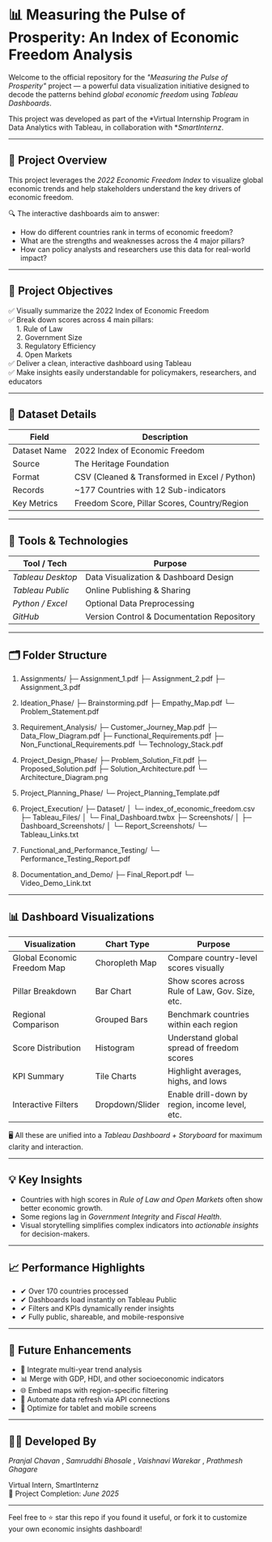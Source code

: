 # 📊 Measuring the Pulse of Prosperity: An Index of Economic Freedom Analysis

Welcome to the official repository for the *"Measuring the Pulse of Prosperity"* project — a powerful data visualization initiative designed to decode the patterns behind *global economic freedom* using *Tableau Dashboards*.

This project was developed as part of the *Virtual Internship Program in Data Analytics with Tableau, in collaboration with **SmartInternz*.

---

## 🚀 Project Overview

This project leverages the *2022 Economic Freedom Index* to visualize global economic trends and help stakeholders understand the key drivers of economic freedom.

🔍 The interactive dashboards aim to answer:
- How do different countries rank in terms of economic freedom?
- What are the strengths and weaknesses across the 4 major pillars?
- How can policy analysts and researchers use this data for real-world impact?

---

## 🎯 Project Objectives

✅ Visually summarize the 2022 Index of Economic Freedom  
✅ Break down scores across 4 main pillars:  
&nbsp;&nbsp;&nbsp;&nbsp;1. Rule of Law  
&nbsp;&nbsp;&nbsp;&nbsp;2. Government Size  
&nbsp;&nbsp;&nbsp;&nbsp;3. Regulatory Efficiency  
&nbsp;&nbsp;&nbsp;&nbsp;4. Open Markets  
✅ Deliver a clean, interactive dashboard using Tableau  
✅ Make insights easily understandable for policymakers, researchers, and educators  

---

## 📁 Dataset Details

| Field                | Description                                      |
|----------------------|--------------------------------------------------|
| Dataset Name         | 2022 Index of Economic Freedom                |
| Source               | The Heritage Foundation                         |
| Format               | CSV (Cleaned & Transformed in Excel / Python)   |
| Records              | ~177 Countries with 12 Sub-indicators           |
| Key Metrics          | Freedom Score, Pillar Scores, Country/Region    |

---

## 🧰 Tools & Technologies

| Tool / Tech       | Purpose                                      |
|-------------------|----------------------------------------------|
| *Tableau Desktop* | Data Visualization & Dashboard Design       |
| *Tableau Public*  | Online Publishing & Sharing                 |
| *Python / Excel*  | Optional Data Preprocessing                 |
| *GitHub*          | Version Control & Documentation Repository  |

---

## 🗂 Folder Structure
1. Assignments/
   ├─ Assignment_1.pdf
   ├─ Assignment_2.pdf
   ├─ Assignment_3.pdf

2. Ideation_Phase/
   ├─ Brainstorming.pdf
   ├─ Empathy_Map.pdf
   └─ Problem_Statement.pdf

3. Requirement_Analysis/
   ├─ Customer_Journey_Map.pdf
   ├─ Data_Flow_Diagram.pdf
   ├─ Functional_Requirements.pdf
   ├─ Non_Functional_Requirements.pdf
   └─ Technology_Stack.pdf

4. Project_Design_Phase/
   ├─ Problem_Solution_Fit.pdf
   ├─ Proposed_Solution.pdf
   ├─ Solution_Architecture.pdf
   └─ Architecture_Diagram.png

5. Project_Planning_Phase/
   └─ Project_Planning_Template.pdf

6. Project_Execution/
   ├─ Dataset/
   │   └─ index_of_economic_freedom.csv
   ├─ Tableau_Files/
   │   └─ Final_Dashboard.twbx
   ├─ Screenshots/
   │   ├─ Dashboard_Screenshots/
   │   └─ Report_Screenshots/
   └─ Tableau_Links.txt

7. Functional_and_Performance_Testing/
   └─ Performance_Testing_Report.pdf

8. Documentation_and_Demo/
   ├─ Final_Report.pdf
   └─ Video_Demo_Link.txt

---

## 📊 Dashboard Visualizations

| Visualization                  | Chart Type    | Purpose                                               |
|--------------------------------|---------------|-------------------------------------------------------|
| Global Economic Freedom Map    | Choropleth Map| Compare country-level scores visually                 |
| Pillar Breakdown               | Bar Chart     | Show scores across Rule of Law, Gov. Size, etc.       |
| Regional Comparison            | Grouped Bars  | Benchmark countries within each region                |
| Score Distribution             | Histogram     | Understand global spread of freedom scores            |
| KPI Summary                    | Tile Charts   | Highlight averages, highs, and lows                   |
| Interactive Filters            | Dropdown/Slider | Enable drill-down by region, income level, etc.     |

🖥 All these are unified into a *Tableau Dashboard + Storyboard* for maximum clarity and interaction.

---



## 💡 Key Insights

- Countries with high scores in *Rule of Law and Open Markets* often show better economic growth.
- Some regions lag in *Government Integrity* and *Fiscal Health*.
- Visual storytelling simplifies complex indicators into *actionable insights* for decision-makers.

---

## 📈 Performance Highlights

- ✔ Over 170 countries processed  
- ✔ Dashboards load instantly on Tableau Public  
- ✔ Filters and KPIs dynamically render insights  
- ✔ Fully public, shareable, and mobile-responsive

---

## 🔮 Future Enhancements

- 📅 Integrate multi-year trend analysis  
- 📊 Merge with GDP, HDI, and other socioeconomic indicators  
- 🌐 Embed maps with region-specific filtering  
- 🔁 Automate data refresh via API connections  
- 📱 Optimize for tablet and mobile screens  

---

## 👨‍💻 Developed By

*Pranjal Chavan* ,
*Samruddhi Bhosale* , 
*Vaishnavi Warekar* ,
*Prathmesh Ghagare* 

Virtual Intern, SmartInternz  
📅 Project Completion: *June 2025*

---

Feel free to ⭐ star this repo if you found it useful, or fork it to customize your own economic insights dashboard!
